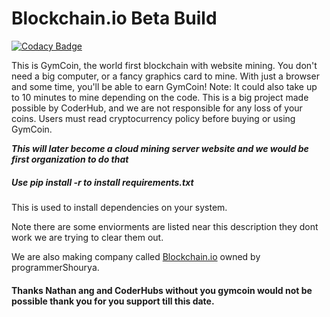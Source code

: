 # Blockchain.io Beta Build
[![Codacy Badge](https://app.codacy.com/project/badge/Grade/5b9cb5e646824741882cdbdb5479840d)](https://www.codacy.com/gh/CoderHubs/GymCoin/dashboard?utm_source=github.com&amp;utm_medium=referral&amp;utm_content=CoderHubs/GymCoin&amp;utm_campaign=Badge_Grade)

This is GymCoin, the world first blockchain with website mining. You don't need a big computer, or a fancy graphics card to mine. With just a browser and some time, you'll be able to earn GymCoin! Note: It could also take up to 10 minutes to mine depending on the code. This is a big project made possible by CoderHub, and we are not responsible for any loss of your coins. Users must read cryptocurrency policy before buying or using GymCoin.

**_This will later become a cloud mining server website and we would be first organization to do that_**

<h5> Use pip install -r to install requirements.txt</h5>

<p> This is used to install dependencies on your system.</p><p>Note there are some enviorments are listed near this description they dont work we are trying to clear them out.</p>

We are also making company called [Blockchain.io](blockchain.io) owned by programmerShourya.

<h4>Thanks Nathan ang and CoderHubs without you gymcoin would not be possible thank you for you support till this date. </h4>
